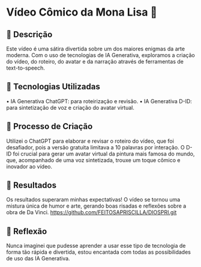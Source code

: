 # Vídeo Cômico da Mona Lisa 🎥

## 📒 Descrição
Este vídeo é uma sátira divertida sobre um dos maiores enigmas da arte moderna. Com o uso de tecnologias de IA Generativa, exploramos a criação do vídeo, do roteiro, do avatar e da narração através de ferramentas de text-to-speech.

## 🤖 Tecnologias Utilizadas
•	IA Generativa ChatGPT: para roteirização e revisão.
•	IA Generativa D-ID: para sintetização de voz e criação do avatar virtual.
## 🧐 Processo de Criação
Utilizei o ChatGPT para elaborar e revisar o roteiro do vídeo, que foi desafiador, pois a versão gratuita limitava a 10 palavras por interação. O D-ID foi crucial para gerar um avatar virtual da pintura mais famosa do mundo, que, acompanhado de uma voz sintetizada, trouxe um toque cômico e inovador ao vídeo.
## 🚀 Resultados

Os resultados superaram minhas expectativas! O vídeo se tornou uma mistura única de humor e arte, gerando boas risadas e reflexões sobre a obra de Da Vinci.
https://github.com/FEITOSAPRISCILLA/DIOSPRI.git
## 💭 Reflexão
Nunca imaginei que pudesse aprender a usar esse tipo de tecnologia de forma tão rápida e divertida, estou encantada com todas as possibilidades de uso das IA Generativa. 
